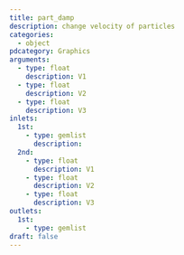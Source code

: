 ```yaml
---
title: part_damp
description: change velocity of particles
categories:
  - object
pdcategory: Graphics
arguments:
  - type: float
    description: V1
  - type: float
    description: V2
  - type: float
    description: V3
inlets:
  1st:
    - type: gemlist
      description:
  2nd:
    - type: float
      description: V1
    - type: float
      description: V2
    - type: float
      description: V3
outlets:
  1st:
    - type: gemlist
draft: false
---
```

